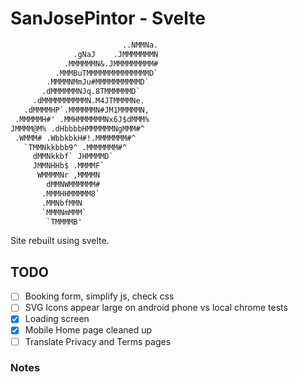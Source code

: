 # SanJosePintor - Svelte

```txt
                         ..NMMNa.
              .gNaJ    .JMMMMMMMN
            .MMMMMMN&.JMMMMMMMMM#
          .MMMBuTMMMMMMMMMMMMMMD`
        .MMMMNMmJu#MMMMMMMMMMD`
       .dMMMMMMNJq.8TMMMMMMD`
     .dMMMMMMMMMMN.M4JTMMMMNe.
   .dMMMMHP`.MMMMMMN#JM1MMMMMN,
 .MMMMMH#' .MMHMMMMMMNx6J$dMMM%
JMMMM@M% .dHbbbbHMMMMMMNgMMM#^
 .WMMM# .WbbkbkH#!.MMMMMMM#^
   `TMMNkkbbb9^ .MMMMMMM#^
     dMMNkkbf` JHMMMMD`
     JMMNHHb$ .MMMMF`
      WMMMMNr ,MMMMN
        dMMNWMMMMMM#
       .MMMHHMMMMM8`
       .MMNbfMMN
       `MMMNmMMM`
        `TMMMMB'
```

Site rebuilt using svelte.

## TODO

- [ ] Booking form, simplify js, check css
- [ ] SVG Icons appear large on android phone vs local chrome tests
- [x] Loading screen
- [x] Mobile Home page cleaned up
- [ ] Translate Privacy and Terms pages

### Notes
